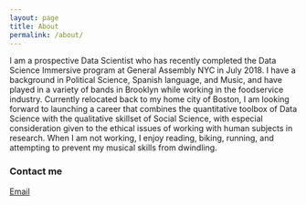 ```yaml
---
layout: page
title: About
permalink: /about/
---
```


I am a prospective Data Scientist who has recently completed the Data Science Immersive program at General Assembly NYC in July 2018. I have a background in Political Science, Spanish language, and Music, and have played in a variety of bands in Brooklyn while working in the foodservice industry. Currently relocated back to my home city of Boston, I am looking forward to launching a career that combines the quantitative toolbox of Data Science with the qualitative skillset of Social Science, with especial consideration given to the ethical issues of working with human subjects in research. When I am not working, I enjoy reading, biking, running, and attempting to prevent my musical skills from dwindling.

### Contact me

[Email](mailto:connor.foley@gmail.com)